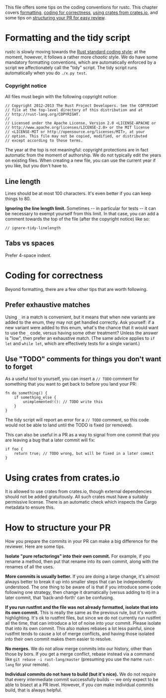 This file offers some tips on the coding conventions for rustc.  This
chapter covers [formatting](#formatting), [coding for correctness](#cc),
[using crates from crates.io](#cio), and some tips on
[structuring your PR for easy review](#er).

<a name=formatting>

# Formatting and the tidy script

rustc is slowly moving towards the [Rust standard coding style][fmt];
at the moment, however, it follows a rather more *chaotic* style.  We
do have some mandatory formatting conventions, which are automatically
enforced by a script we affectionately call the "tidy" script.  The
tidy script runs automatically when you do `./x.py test`.

[fmt]: https://github.com/rust-lang-nursery/fmt-rfcs

<a name=copyright>

### Copyright notice

All files must begin with the following copyright notice:

```
// Copyright 2012-2013 The Rust Project Developers. See the COPYRIGHT
// file at the top-level directory of this distribution and at
// http://rust-lang.org/COPYRIGHT.
//
// Licensed under the Apache License, Version 2.0 <LICENSE-APACHE or
// http://www.apache.org/licenses/LICENSE-2.0> or the MIT license
// <LICENSE-MIT or http://opensource.org/licenses/MIT>, at your
// option. This file may not be copied, modified, or distributed
// except according to those terms.
```

The year at the top is not meaningful: copyright protections are in
fact automatic from the moment of authorship. We do not typically edit
the years on existing files. When creating a new file, you can use the
current year if you like, but you don't have to.

## Line length

Lines should be at most 100 characters. It's even better if you can
keep things to 80.

**Ignoring the line length limit.** Sometimes -- in particular for
tests -- it can be necessary to exempt yourself from this limit. In
that case, you can add a comment towards the top of the file (after
the copyright notice) like so:

```
// ignore-tidy-linelength
```

## Tabs vs spaces

Prefer 4-space indent.

<a name=cc>

# Coding for correctness

Beyond formatting, there are a few other tips that are worth
following. 

## Prefer exhaustive matches

Using `_` in a match is convenient, but it means that when new
variants are added to the enum, they may not get handled correctly.
Ask yourself: if a new variant were added to this enum, what's the
chance that it would want to use the `_` code, versus having some
other treatment?  Unless the answer is "low", then prefer an
exhaustive match. (The same advice applies to `if let` and `while
let`, which are effectively tests for a single variant.)

## Use "TODO" comments for things you don't want to forget

As a useful tool to yourself, you can insert a `// TODO` comment
for something that you want to get back to before you land your PR:

```rust,ignore
fn do_something() {
    if something_else {
        unimplemented!(): // TODO write this
    }
}
```

The tidy script will report an error for a `// TODO` comment, so this
code would not be able to land until the TODO is fixed (or removed).

This can also be useful in a PR as a way to signal from one commit that you are
leaving a bug that a later commit will fix:

```rust,ignore
if foo {
    return true; // TODO wrong, but will be fixed in a later commit
}
```

<a name=cio>

# Using crates from crates.io

It is allowed to use crates from crates.io, though external
dependencies should not be added gratuitously. All such crates must
have a suitably permissive license. There is an automatic check which
inspects the Cargo metadata to ensure this.

<a name=er>

# How to structure your PR

How you prepare the commits in your PR can make a big difference for the
reviewer.  Here are some tips.

**Isolate "pure refactorings" into their own commit.** For example, if
you rename a method, then put that rename into its own commit, along
with the renames of all the uses.

**More commits is usually better.** If you are doing a large change,
it's almost always better to break it up into smaller steps that can
be independently understood. The one thing to be aware of is that if
you introduce some code following one strategy, then change it
dramatically (versus adding to it) in a later commit, that
'back-and-forth' can be confusing.

**If you run rustfmt and the file was not already formatted, isolate
that into its own commit.** This is really the same as the previous
rule, but it's worth highlighting. It's ok to rustfmt files, but since
we do not currently run rustfmt all the time, that can introduce a lot
of noise into your commit. Please isolate that into its own
commit. This also makes rebases a lot less painful, since rustfmt
tends to cause a lot of merge conflicts, and having those isolated
into their own commit makes them easier to resolve.

**No merges.** We do not allow merge commits into our history, other
than those by bors. If you get a merge conflict, rebase instead via a
command like `git rebase -i rust-lang/master` (presuming you use the
name `rust-lang` for your remote).

**Individual commits do not have to build (but it's nice).** We do not
require that every intermediate commit successfully builds -- we only
expect to be able to bisect at a PR level. However, if you *can* make
individual commits build, that is always helpful.

